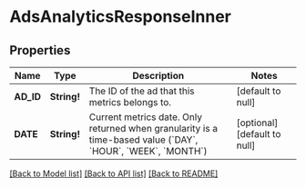 # AdsAnalyticsResponseInner

## Properties
Name | Type | Description | Notes
------------ | ------------- | ------------- | -------------
**AD_ID** | **String!** | The ID of the ad that this metrics belongs to. | [default to null]
**DATE** | **String!** | Current metrics date. Only returned when granularity is a time-based value (&#x60;DAY&#x60;, &#x60;HOUR&#x60;, &#x60;WEEK&#x60;, &#x60;MONTH&#x60;) | [optional] [default to null]

[[Back to Model list]](../README.md#documentation-for-models) [[Back to API list]](../README.md#documentation-for-api-endpoints) [[Back to README]](../README.md)


